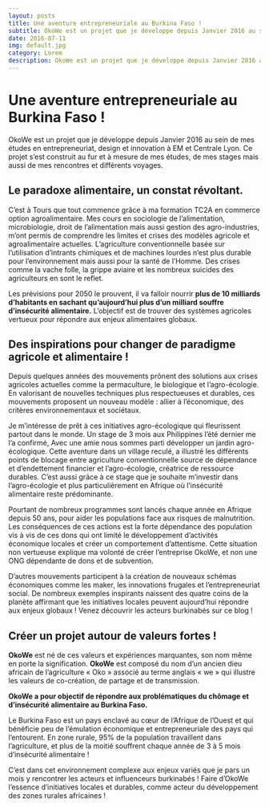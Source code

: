 ```yaml
---
layout: posts
title: Une aventure entrepreneuriale au Burkina Faso !
subtitle: OkoWe est un projet que je développe depuis Janvier 2016 au sein de mes études en entrepreneuriat, design et innovation à EM et Centrale Lyon.
date: 2016-07-11
img: default.jpg
category: Lorem
description: OkoWe est un projet que je développe depuis Janvier 2016 au sein de mes études en entrepreneuriat, design et innovation à EM et Centrale Lyon.
---
```

# Une aventure entrepreneuriale au Burkina Faso !

OkoWe est un projet que je développe depuis Janvier 2016 au sein de mes études en entrepreneuriat, design et innovation à EM et Centrale Lyon.  Ce projet s’est construit au fur et à mesure de mes études, de mes stages mais aussi de mes rencontres et différents voyages.

## Le paradoxe alimentaire, un constat révoltant.
C’est à Tours que tout commence grâce à ma formation TC2A en commerce option agroalimentaire. Mes cours en sociologie de l’alimentation, microbiologie, droit de l’alimentation mais aussi gestion des agro-industries, m’ont permis de comprendre les limites et crises des modèles agricole et agroalimentaire actuelles.
L’agriculture conventionnelle basée sur l’utilisation d’intrants chimiques et de machines lourdes n’est plus durable pour l’environnement mais aussi pour la santé de l’Homme. Des crises comme la vache folle, la grippe aviaire et les nombreux suicides des agriculteurs en sont le reflet.

Les prévisions pour 2050 le prouvent, il va falloir nourrir __plus de 10 milliards d’habitants en sachant qu’aujourd’hui plus d’un milliard souffre d’insécurité alimentaire.__ L’objectif est de trouver des systèmes agricoles vertueux pour répondre aux enjeux alimentaires globaux.


## Des inspirations pour changer de paradigme agricole et alimentaire !
Depuis quelques années des mouvements prônent des solutions aux crises agricoles actuelles comme la permaculture, le biologique et l’agro-écologie. En valorisant de nouvelles techniques plus respectueuses et durables, ces mouvements proposent un nouveau modèle : allier à l’économique, des critères environnementaux et sociétaux.

Je m’intéresse de prêt à ces initiatives agro-écologique qui fleurissent partout dans le monde. Un stage de 3 mois aux Philippines l’été dernier me l’a confirmé, Avec une amie nous sommes parti développer un jardin agro-écologique. Cette aventure dans un village reculé, a illustré les différents points de blocage entre agriculture conventionnelle source de dépendance et d’endettement financier et l’agro-écologie, créatrice de ressource durables. C’est aussi grâce à ce stage que je souhaite m’investir dans l’agro-écologie et plus particulièrement en Afrique où l’insécurité alimentaire reste prédominante.

Pourtant de nombreux programmes sont lancés chaque année en Afrique depuis 50 ans, pour aider les populations face aux risques de malnutrition. Les conséquences de ces actions est la forte dépendance des population vis à vis de ces dons qui ont limité le développement d’activités économique locales et créer un comportement d’attentisme. Cette situation non vertueuse explique ma volonté de créer l’entreprise OkoWe, et non une ONG dépendante de dons et de subvention.

D’autres mouvements participent à la création de nouveaux schémas économiques  comme les maker, les innovations frugales et l’entrepreneuriat social. De nombreux exemples inspirants naissent des quatre coins de la planète affirmant que les initiatives locales peuvent aujourd’hui répondre aux enjeux globaux ! Venez découvrir les acteurs burkinabés sur ce blog !

## Créer un projet autour de valeurs fortes !
__OkoWe__ est né de ces valeurs et expériences marquantes, son nom même en porte la signification. __OkoWe__ est composé du nom d’un ancien dieu africain de l’agriculture « Oko » associé au terme anglais « we » qui illustre les valeurs de co-création, de partage et de transmission.

__OkoWe a pour objectif de répondre aux problématiques du chômage et d’insécurité alimentaire au Burkina Faso.__

Le Burkina Faso est un pays enclavé au cœur de l’Afrique de l’Ouest et qui bénéficie peu de l’émulation économique et entrepreneuriale des pays qui l’entourent. En zone rurale, 95% de la population travaillent dans l’agriculture, et plus de la moitié souffrent chaque année de 3 à 5 mois d’insécurité alimentaire !

C’est dans cet environnement complexe aux enjeux variés que je pars un mois y rencontrer les acteurs et influenceurs burkinabés ! Faire d’OkoWe l’essence d’initiatives locales et durables, comme acteur du développement des zones rurales africaines !
